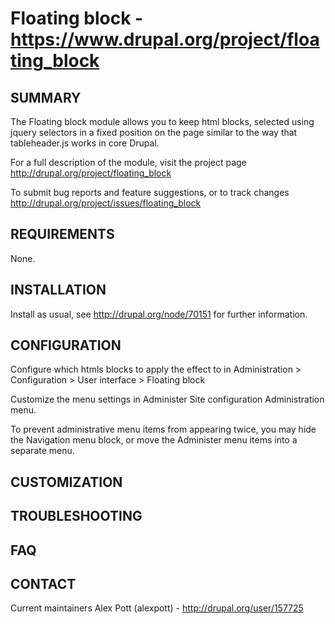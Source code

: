 # Floating block - https://www.drupal.org/project/floating_block

## SUMMARY

The Floating block module allows you to keep html blocks, selected using
jquery selectors in a fixed position on the page similar to the way that
tableheader.js works in core Drupal.

For a full description of the module, visit the project page
  <http://drupal.org/project/floating_block>

To submit bug reports and feature suggestions, or to track changes
  <http://drupal.org/project/issues/floating_block>


## REQUIREMENTS

None.


## INSTALLATION

 Install as usual, see <http://drupal.org/node/70151> for further information.


## CONFIGURATION

 Configure which htmls blocks to apply the effect to in
  Administration > Configuration > User interface > Floating block

 Customize the menu settings in Administer  Site configuration
  Administration menu.

 To prevent administrative menu items from appearing twice, you may hide the
  Navigation menu block, or move the Administer menu items into a separate
  menu.

## CUSTOMIZATION


## TROUBLESHOOTING


## FAQ


## CONTACT

Current maintainers
 Alex Pott (alexpott) - <http://drupal.org/user/157725>
